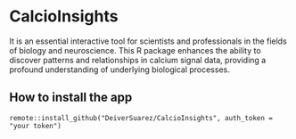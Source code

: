 # CalcioInsights
It is an essential interactive tool for scientists and professionals in the fields of biology and neuroscience. This R package enhances the ability to discover patterns and relationships in calcium signal data, providing a profound understanding of underlying biological processes.

## How to install the app

```
remote::install_github("DeiverSuarez/CalcioInsights", auth_token = "your token")
```
